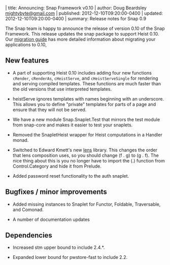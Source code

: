 | title: Announcing: Snap Framework v0.10
| author: Doug Beardsley <mightybyte@gmail.com>
| published: 2012-12-10T09:20:00-0400
| updated:   2012-12-10T09:20:00-0400
| summary: Release notes for Snap 0.9

The Snap team is happy to announce the release of version 0.10 of the Snap
Framework.  This release updates the snap package to support Heist 0.10.  Our
[migration
guide](https://github.com/snapframework/heist/wiki/Migrating-Snap-Applications-to-Heist-0.10)
has more detailed information about migrating your applications to 0.10, 

## New features

  - A part of supporting Heist 0.10 includes adding four new functions
    `cRender`, `cRenderAs`, `cHeistServe`, and `cHeistServeSingle` for
    rendering and serving compiled templates.  These functions are much faster
    than the old versions that use interpreted templates.

  - heistServe ignores templates with names beginning with an underscore.
    This allows you to define "private" templates for parts of a page and
    ensure that they will not be served.

  - We have a new module Snap.Snaplet.Test that mirrors the test module from
    snap-core and makes it easier to test your snaplets.

  - Removed the SnapletHeist wrapper for Heist computations in a Handler
    monad.

  - Switched to Edward Kmett's new
    [lens](http://hackage.haskell.org/package/lens) library.  This changes the
    order that lens composition uses, so you should change (f . g) to (g . f).
    The nice thing about this is you no longer have to import the (.) function
    from Control.Category and hide it from Prelude.

  - Added password reset functionality to the auth snaplet.

## Bugfixes / minor improvements

  - Added missing instances to Snaplet for Functor, Foldable, Traversable, and
    Comonad.

  - A number of documentation updates

## Dependencies

  - Increased stm upper bound to include 2.4.*.

  - Expanded lower bound for pwstore-fast to include 2.2.
